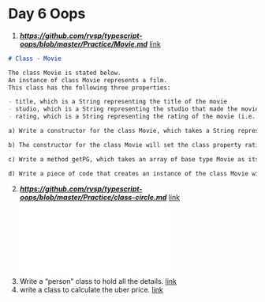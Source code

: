 # Day 6 Oops

1. ***https://github.com/rvsp/typescript-oops/blob/master/Practice/Movie.md*** [link](Class%20-%20Movie.js)
```md
# Class - Movie

The class Movie is stated below.
An instance of class Movie represents a film.
This class has the following three properties:

- title, which is a String representing the title of the movie
- studio, which is a String representing the studio that made the movie
- rating, which is a String representing the rating of the movie (i.e. PG­13, R, etc)

a) Write a constructor for the class Movie, which takes a String representing the title of the movie, a String representing the studio, and a String representing the rating as its arguments, and sets the respective class properties to these values.

b) The constructor for the class Movie will set the class property rating to "PG" as default when no rating is provided.

c) Write a method getPG, which takes an array of base type Movie as its argument, and returns a new array of only those movies in the input array with a rating of "PG". You may assume the input array is full of Movie instances. The returned array need not be full.

d) Write a piece of code that creates an instance of the class Movie with the title “Casino Royale”, the studio “Eon Productions”, and the rating “PG­13”


```
2. ***https://github.com/rvsp/typescript-oops/blob/master/Practice/class-circle.md*** [link](Class-Circle.js) 
![Circle](Class-Circle.js)
3. Write a “person” class to hold all the details. [link](Write%20a%20“person”%20class%20to%20hold%20all%20the%20details.js)
4. write a class to calculate the uber price. [link](write%20a%20class%20to%20calculate%20the%20uber%20price.js)